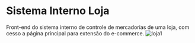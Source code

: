 # Sistema Interno Loja
Front-end do sistema interno de controle de mercadorias de uma loja, com cesso a página principal para extensão do e-commerce.
![loja1](https://user-images.githubusercontent.com/84372959/168886037-d8b88c8a-a835-4b4c-80af-186af1274534.JPG)
